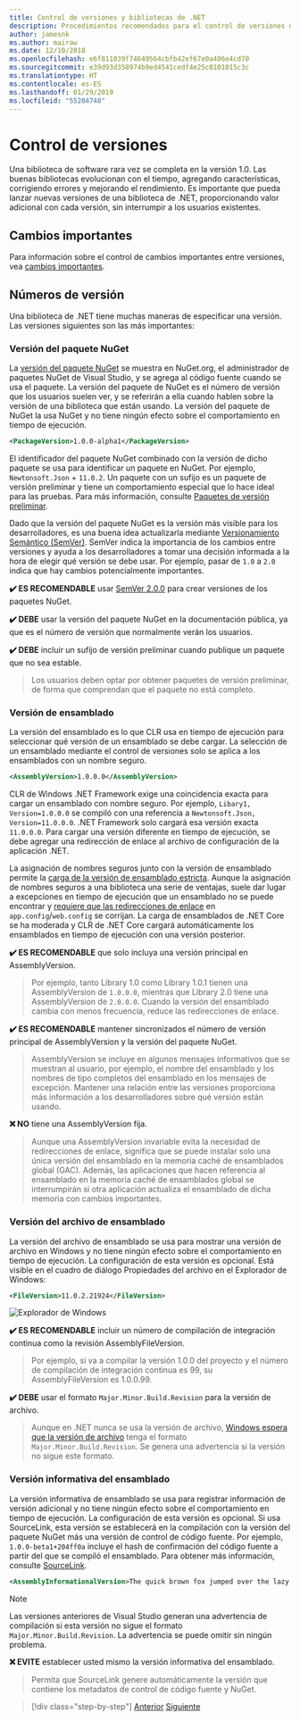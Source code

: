 ```yaml
---
title: Control de versiones y bibliotecas de .NET
description: Procedimientos recomendados para el control de versiones de las bibliotecas de .NET.
author: jamesnk
ms.author: mairaw
ms.date: 12/10/2018
ms.openlocfilehash: e6f811039f74649564cbfb42ef67e0a406e4cd70
ms.sourcegitcommit: e39d93d358974b9ed4541cedf4e25c0101015c3c
ms.translationtype: HT
ms.contentlocale: es-ES
ms.lasthandoff: 01/29/2019
ms.locfileid: "55204748"
---
```

# <a name="versioning"></a>Control de versiones

Una biblioteca de software rara vez se completa en la versión 1.0. Las buenas bibliotecas evolucionan con el tiempo, agregando características, corrigiendo errores y mejorando el rendimiento. Es importante que pueda lanzar nuevas versiones de una biblioteca de .NET, proporcionando valor adicional con cada versión, sin interrumpir a los usuarios existentes.

## <a name="breaking-changes"></a>Cambios importantes

Para información sobre el control de cambios importantes entre versiones, vea [cambios importantes](./breaking-changes.md).

## <a name="version-numbers"></a>Números de versión

Una biblioteca de .NET tiene muchas maneras de especificar una versión. Las versiones siguientes son las más importantes:

### <a name="nuget-package-version"></a>Versión del paquete NuGet

La [versión del paquete NuGet](/nuget/reference/package-versioning) se muestra en NuGet.org, el administrador de paquetes NuGet de Visual Studio, y se agrega al código fuente cuando se usa el paquete. La versión del paquete de NuGet es el número de versión que los usuarios suelen ver, y se referirán a ella cuando hablen sobre la versión de una biblioteca que están usando. La versión del paquete de NuGet la usa NuGet y no tiene ningún efecto sobre el comportamiento en tiempo de ejecución.

```xml
<PackageVersion>1.0.0-alpha1</PackageVersion>
```

El identificador del paquete NuGet combinado con la versión de dicho paquete se usa para identificar un paquete en NuGet. Por ejemplo, `Newtonsoft.Json` + `11.0.2`. Un paquete con un sufijo es un paquete de versión preliminar y tiene un comportamiento especial que lo hace ideal para las pruebas. Para más información, consulte [Paquetes de versión preliminar](./nuget.md#pre-release-packages).

Dado que la versión del paquete NuGet es la versión más visible para los desarrolladores, es una buena idea actualizarla mediante [Versionamiento Semántico (SemVer)](https://semver.org/). SemVer indica la importancia de los cambios entre versiones y ayuda a los desarrolladores a tomar una decisión informada a la hora de elegir qué versión se debe usar. Por ejemplo, pasar de `1.0` a `2.0` indica que hay cambios potencialmente importantes.

**✔️ ES RECOMENDABLE** usar [SemVer 2.0.0](https://semver.org/) para crear versiones de los paquetes NuGet.

**✔️ DEBE** usar la versión del paquete NuGet en la documentación pública, ya que es el número de versión que normalmente verán los usuarios.

**✔️ DEBE** incluir un sufijo de versión preliminar cuando publique un paquete que no sea estable.

> Los usuarios deben optar por obtener paquetes de versión preliminar, de forma que comprendan que el paquete no está completo.

### <a name="assembly-version"></a>Versión de ensamblado

La versión del ensamblado es lo que CLR usa en tiempo de ejecución para seleccionar qué versión de un ensamblado se debe cargar. La selección de un ensamblado mediante el control de versiones solo se aplica a los ensamblados con un nombre seguro.

```xml
<AssemblyVersion>1.0.0.0</AssemblyVersion>
```

CLR de Windows .NET Framework exige una coincidencia exacta para cargar un ensamblado con nombre seguro. Por ejemplo, `Libary1, Version=1.0.0.0` se compiló con una referencia a `Newtonsoft.Json, Version=11.0.0.0`. .NET Framework solo cargará esa versión exacta `11.0.0.0`. Para cargar una versión diferente en tiempo de ejecución, se debe agregar una redirección de enlace al archivo de configuración de la aplicación .NET.

La asignación de nombres seguros junto con la versión de ensamblado permite la [carga de la versión de ensamblado estricta](../../framework/app-domains/assembly-versioning.md). Aunque la asignación de nombres seguros a una biblioteca una serie de ventajas, suele dar lugar a excepciones en tiempo de ejecución que un ensamblado no se puede encontrar y [requiere que las redirecciones de enlace](../../framework/configure-apps/redirect-assembly-versions.md) en `app.config`/`web.config` se corrijan. La carga de ensamblados de .NET Core se ha moderada y CLR de .NET Core cargará automáticamente los ensamblados en tiempo de ejecución con una versión posterior.

**✔️ ES RECOMENDABLE** que solo incluya una versión principal en AssemblyVersion.

> Por ejemplo, tanto Library 1.0 como Library 1.0.1 tienen una AssemblyVersion de `1.0.0.0`, mientras que Library 2.0 tiene una AssemblyVersion de `2.0.0.0`. Cuando la versión del ensamblado cambia con menos frecuencia, reduce las redirecciones de enlace.

**✔️ ES RECOMENDABLE** mantener sincronizados el número de versión principal de AssemblyVersion y la versión del paquete NuGet.

> AssemblyVersion se incluye en algunos mensajes informativos que se muestran al usuario, por ejemplo, el nombre del ensamblado y los nombres de tipo completos del ensamblado en los mensajes de excepción. Mantener una relación entre las versiones proporciona más información a los desarrolladores sobre qué versión están usando.

**❌ NO** tiene una AssemblyVersion fija.

> Aunque una AssemblyVersion invariable evita la necesidad de redirecciones de enlace, significa que se puede instalar solo una única versión del ensamblado en la memoria caché de ensamblados global (GAC). Además, las aplicaciones que hacen referencia al ensamblado en la memoria caché de ensamblados global se interrumpirán si otra aplicación actualiza el ensamblado de dicha memoria con cambios importantes.

### <a name="assembly-file-version"></a>Versión del archivo de ensamblado

La versión del archivo de ensamblado se usa para mostrar una versión de archivo en Windows y no tiene ningún efecto sobre el comportamiento en tiempo de ejecución. La configuración de esta versión es opcional. Está visible en el cuadro de diálogo Propiedades del archivo en el Explorador de Windows:

```xml
<FileVersion>11.0.2.21924</FileVersion>
```

![Explorador de Windows](./media/versioning/win-properties.png "Windows Explorer")

**✔️ ES RECOMENDABLE**  incluir un número de compilación de integración continua como la revisión AssemblyFileVersion.

> Por ejemplo, si va a compilar la versión 1.0.0 del proyecto y el número de compilación de integración continua es 99, su AssemblyFileVersion es 1.0.0.99.

**✔️ DEBE** usar el formato `Major.Minor.Build.Revision` para la versión de archivo.

> Aunque en .NET nunca se usa la versión de archivo, [Windows espera que la versión de archivo](/windows/desktop/menurc/versioninfo-resource) tenga el formato `Major.Minor.Build.Revision`. Se genera una advertencia si la versión no sigue este formato.

### <a name="assembly-informational-version"></a>Versión informativa del ensamblado

La versión informativa de ensamblado se usa para registrar información de versión adicional y no tiene ningún efecto sobre el comportamiento en tiempo de ejecución. La configuración de esta versión es opcional. Si usa SourceLink, esta versión se establecerá en la compilación con la versión del paquete NuGet más una versión de control de código fuente. Por ejemplo, `1.0.0-beta1+204ff0a` incluye el hash de confirmación del código fuente a partir del que se compiló el ensamblado. Para obtener más información, consulte [SourceLink](./sourcelink.md).

```xml
<AssemblyInformationalVersion>The quick brown fox jumped over the lazy dog.</AssemblyInformationalVersion>
```

> [!NOTE]
> Las versiones anteriores de Visual Studio generan una advertencia de compilación si esta versión no sigue el formato `Major.Minor.Build.Revision`. La advertencia se puede omitir sin ningún problema.

**❌ EVITE** establecer usted mismo la versión informativa del ensamblado.

> Permita que SourceLink genere automáticamente la versión que contiene los metadatos de control de código fuente y NuGet.

>[!div class="step-by-step"]
>[Anterior](publish-nuget-package.md)
>[Siguiente](breaking-changes.md)

